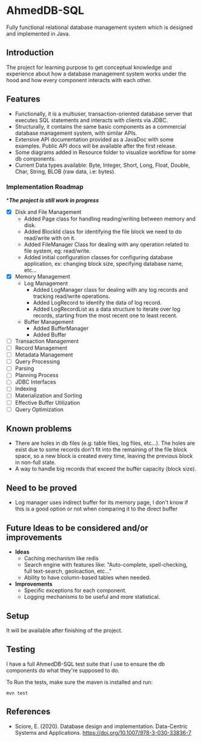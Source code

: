 # AhmedDB-SQL
Fully functional relational database management system which is designed and implemented in Java.

## Introduction
The project for learning purpose to get conceptual knowledge and experience about how a database management system works under the hood and how every component interacts with each other.

## Features

- Functionally, it is a multiuser, transaction-oriented database server that executes SQL statements and interacts with clients via JDBC.
- Structurally, it contains the same basic components as a commercial database management system, with similar APIs.
- Extensive API documentation provided as a JavaDoc with some examples. Public API docs will be available after the first release.
- Some diagrams added in Resource folder to visualize workflow for some db components.
- Current Data types available: Byte, Integer, Short, Long, Float, Double, Char, String, BLOB (raw data, i.e: bytes).

### Implementation Roadmap
****The project is still work in progress***
- [x] Disk and File Management
  - Added Page class for handling reading/writing between memory and disk.
  - Added BlockId class for identifying the file block we need to do read/write with on it.
  - Added FileManager Class for dealing with any operation related to file system, eg: read/write.
  - Added initial configuration classes for configuring database application, ex: changing block size, specifying database name, etc...
- [x] Memory Management
  - Log Management
    - Added LogManager class for dealing with any log records and tracking read/write operations.
    - Added LogRecord to identify the data of log record.
    - Added LogRecordList as a data structure to iterate over log records, starting from the most recent one to least recent.
  - Buffer Management
    - Added BufferManager
    - Added Buffer
- [ ] Transaction Management
- [ ] Record Management
- [ ] Metadata Management
- [ ] Query Processing
- [ ] Parsing
- [ ] Planning Process
- [ ] JDBC Interfaces
- [ ] Indexing
- [ ] Materialization and Sorting
- [ ] Effective Buffer Utilization
- [ ] Query Optimization

## Known problems
- There are holes in db files (e.g: table files, log files, etc...). The holes are exist due to some records don't fit into the remaining of the file block space, so a new block is created every time, leaving the previous block in non-full state.
- A way to handle big records that exceed the buffer capacity (block size).

## Need to be proved
- Log manager uses indirect buffer for its memory page, I don't know if this is a good option or not when comparing it to the direct buffer

## Future Ideas to be considered and/or improvements
- **Ideas**
  - Caching mechanism like redis
  - Search engine with features like: "Auto-complete, spell-checking, full text-search, geoloaction, etc..."
  - Ability to have column-based tables when needed.
- **Improvements**
  - Specific exceptions for each component.
  - Logging mechanisms to be useful and more statistical.

## Setup
It will be available after finishing of the project.

## Testing
I have a full AhmedDB-SQL test suite that I use to ensure the db components do what they're supposed to do.

To Run the tests, make sure the maven is installed and run:

```shell
mvn test
```

## References
- Sciore, E. (2020). Database design and implementation. Data-Centric Systems and Applications. https://doi.org/10.1007/978-3-030-33836-7 